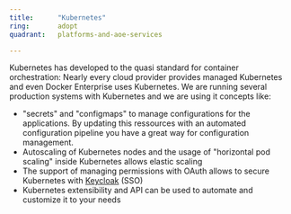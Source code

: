 ```yaml
---
title:      "Kubernetes"
ring:       adopt
quadrant:   platforms-and-aoe-services

---
```


Kubernetes has developed to the quasi standard for container orchestration: Nearly every cloud provider provides managed Kubernetes and even Docker Enterprise uses Kubernetes.
We are running several production systems with Kubernetes and we are using it concepts like:
 * "secrets" and "configmaps" to manage configurations for the applications. By updating this ressources with an automated configuration pipeline you have a great way for configuration management.
 * Autoscaling of Kubernetes nodes and the usage of "horizontal pod scaling" inside Kubernetes allows elastic scaling
 * The support of managing permissions with OAuth allows to secure Kubernetes with [Keycloak](/tools/keycloak.html) (SSO)
 * Kubernetes extensibility and API can be used to automate and customize it to your needs
